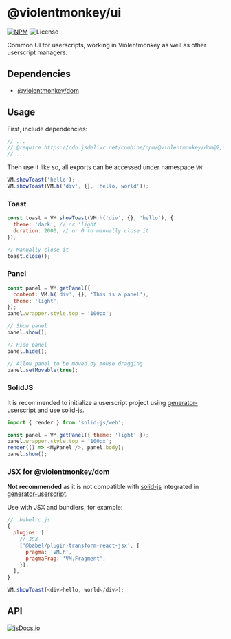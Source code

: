# @violentmonkey/ui

[![NPM](https://img.shields.io/npm/v/@violentmonkey/ui.svg)](https://npm.im/@violentmonkey/ui)
![License](https://img.shields.io/npm/l/@violentmonkey/ui.svg)

Common UI for userscripts, working in Violentmonkey as well as other userscript managers.

## Dependencies

- [@violentmonkey/dom](https://github.com/violentmonkey/vm-dom)

## Usage

First, include dependencies:

```js
// ...
// @require https://cdn.jsdelivr.net/combine/npm/@violentmonkey/dom@2,npm/@violentmonkey/ui@0.7
// ...
```

Then use it like so, all exports can be accessed under namespace `VM`:

```js
VM.showToast('hello');
VM.showToast(VM.h('div', {}, 'hello, world'));
```

### Toast

```js
const toast = VM.showToast(VM.h('div', {}, 'hello'), {
  theme: 'dark', // or 'light'
  duration: 2000, // or 0 to manually close it
});

// Manually close it
toast.close();
```

### Panel

```js
const panel = VM.getPanel({
  content: VM.h('div', {}, 'This is a panel'),
  theme: 'light',
});
panel.wrapper.style.top = '100px';

// Show panel
panel.show();

// Hide panel
panel.hide();

// Allow panel to be moved by mouse dragging
panel.setMovable(true);
```

### SolidJS

It is recommended to initialize a userscript project using [generator-userscript](https://github.com/violentmonkey/generator-userscript) and use [solid-js](https://solidjs.com/).

```js
import { render } from 'solid-js/web';

const panel = VM.getPanel({ theme: 'light' });
panel.wrapper.style.top = '100px';
render(() => <MyPanel />, panel.body);
panel.show();
```

### JSX for @violentmonkey/dom

**Not recommended** as it is not compatible with [solid-js](https://solidjs.com/) integrated in [generator-userscript](https://github.com/violentmonkey/generator-userscript).

Use with JSX and bundlers, for example:

```js
// .babelrc.js
{
  plugins: [
    // JSX
    ['@babel/plugin-transform-react-jsx', {
      pragma: 'VM.h',
      pragmaFrag: 'VM.Fragment',
    }],
  ],
}
```

```js
VM.showToast(<div>hello, world</div>);
```

## API

[![jsDocs.io](https://img.shields.io/badge/jsDocs.io-reference-blue)](https://www.jsdocs.io/package/@violentmonkey/ui)
